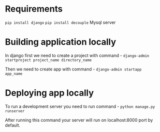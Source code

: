 # Requirements

`pip install django`
`pip install decouple`
Mysql server

# Building application locally

In django first we need to create a project with command -
`django-admin startproject project_name directory_name`

Then we need to create app with command -
`django-admin startapp app_name`

# Deploying app locally

To run a development server you need to run command -
`python manage.py runserver`

After running this command your server will run on localhost:8000 port by default.
